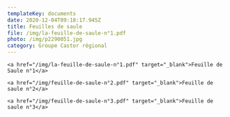 ```yaml
---
templateKey: documents
date: 2020-12-04T09:18:17.945Z
title: Feuilles de saule
file: /img/la-feuille-de-saule-n°1.pdf
photo: /img/p2290051.jpg
category: Groupe Castor régional
---
```

`<a href="/img/la-feuille-de-saule-n°1.pdf" target="_blank">Feuille de Saule n°1</a>`

<!--EndFragment-->

<!--StartFragment-->

`<a href="/img/feuille-de-saule-n°2.pdf" target="_blank">Feuille de saule n°2</a>`

<!--EndFragment-->

<!--StartFragment-->

`<a href="/img/feuille-de-saule-n°3.pdf" target="_blank">Feuille de saule n°3</a>`

<!--EndFragment-->
